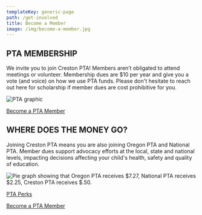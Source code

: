 ```yaml
---
templateKey: generic-page
path: /get-involved
title: Become a Member
image: /img/become-a-member.jpg
---
```

## PTA MEMBERSHIP 

We invite you to join Creston PTA! Members aren’t obligated to attend meetings or volunteer. Membership dues are $10 per year and give you a vote (and voice) on how we use PTA funds. Please don't hesitate to reach out here for scholarship if member dues are cost prohibitive for you.

![PTA graphic](/img/why-join-creston-pta.png)

[Become a PTA Member](https://creston.givebacks.com/store?limit=21&live=true&category=Memberships)

## WHERE DOES THE MONEY GO? 

Joining Creston PTA means you are also joining Oregon PTA and National PTA. Member dues support advocacy efforts at the local, state and national levels, impacting decisions affecting your child's health, safety and quality of education.

![Pie graph showing that Oregon PTA receives $7.27, National PTA receives $2.25, Creston PTA receives $.50.](/img/meta-chart.jpeg)

[PTA Perks](https://www.oregonpta.org/oregon-pta-membership/member-benefits)

[Become a PTA Member](https://creston.givebacks.com/store?limit=21&live=true&category=Memberships)